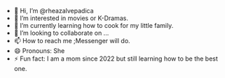 - 👋 Hi, I’m @rheazalvepadica
- 👀 I’m interested in  movies or K-Dramas.
- 🌱 I’m currently learning how to cook for my little family.
- 💞️ I’m looking to collaborate on ...
- 📫 How to reach me ;Messenger will do.
- 😄 Pronouns: She
- ⚡ Fun fact: I am a mom since 2022 but still learning how to be the best one.

<!---
rheazalvepadica/rheazalvepadica is a ✨ special ✨ repository because its `README.md` (this file) appears on your GitHub profile.
You can click the Preview link to take a look at your changes.
--->
